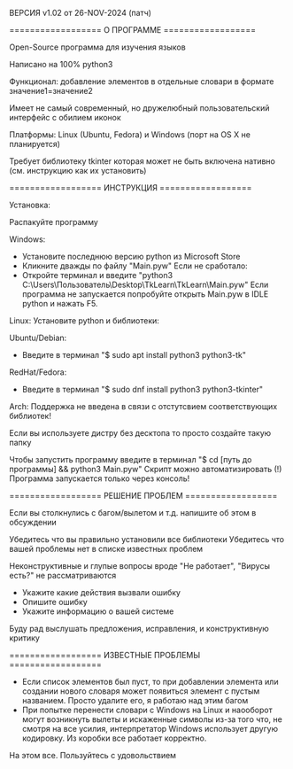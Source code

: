 ВЕРСИЯ v1.02 от 26-NOV-2024 (патч)


================== О ПРОГРАММЕ ==================

Open-Source программа для изучения языков

Написано на 100% python3

Функционал: добавление элементов в отдельные словари в формате значение1=значение2

Имеет не самый современный, но дружелюбный пользовательский интерфейс с обилием иконок

Платформы: Linux (Ubuntu, Fedora) и Windows
(порт на OS X не планируется)

Требует библиотеку tkinter которая может не быть включена нативно (см. инструкцию как их установить)

================== ИНСТРУКЦИЯ ==================

Установка:

Распакуйте программу

Windows:
* Установите последнюю версию python из Microsoft Store
* Кликните дважды по файлу "Main.pyw"
Если не сработало:
* Откройте терминал и введите "python3 C:\Users\Пользователь\Desktop\TkLearn\TkLearn\Main.pyw"
Если программа не запускается попробуйте открыть Main.pyw в IDLE python и нажать F5.

Linux:
Установите python и библиотеки:

Ubuntu/Debian:
* Введите в терминал "$ sudo apt install python3 python3-tk"

RedHat/Fedora:
* Введите в терминал "$ sudo dnf install python3 python3-tkinter"

Arch:
Поддержка не введена в связи с отстутсвием соответствующих библиотек! 

Если вы используете дистру без десктопа то просто создайте такую папку 

Чтобы запустить программу введите в терминал 
"$ cd [путь до программы] && python3 Main.pyw"
Скрипт можно автоматизировать
(!) Программа запускается только через консоль!

================== РЕШЕНИЕ ПРОБЛЕМ ==================

Если вы столкнулись с багом/вылетом и т.д. напишите об этом в обсуждении

Убедитесь что вы правильно установили все библиотеки
Убедитесь что вашей проблемы нет в списке известных проблем

Неконструктивные и глупые вопросы вроде "Не работает", "Вирусы есть?" не рассматриваются

* Укажите какие действия вызвали ошибку
* Опишите ошибку
* Укажите информацию о вашей системе

Буду рад выслушать предложения, исправления, и конструктивную критику 

================== ИЗВЕСТНЫЕ ПРОБЛЕМЫ ==================

* Если список элементов был пуст, то при добавлении элемента или создании нового словаря может появиться элемент с пустым названием. Просто удалите его, я работаю над этим багом
* При попытке перенести словари с Windows на Linux и наооборот могут возникнуть вылеты и искаженные символы из-за того что, не смотря на все усилия, интерпретатор Windows использует другую кодировку. Из коробки все работает корректно.

На этом все. Пользуйтесь с удовольствием
